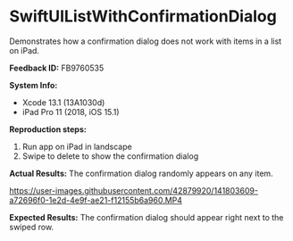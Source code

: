 # SwiftUIListWithConfirmationDialog
Demonstrates how a confirmation dialog does not work with items in a list on iPad.

**Feedback ID:** FB9760535

**System Info:**
* Xcode 13.1 (13A1030d)
* iPad Pro 11 (2018, iOS 15.1)


**Reproduction steps:**
1. Run app on iPad in landscape
2. Swipe to delete to show the confirmation dialog


**Actual Results:**
The confirmation dialog randomly appears on any item.


https://user-images.githubusercontent.com/42879920/141803609-a72696f0-1e2d-4e9f-ae21-f12155b6a960.MP4



**Expected Results:**
The confirmation dialog should appear right next to the swiped row.

